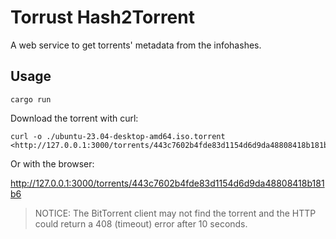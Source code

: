 # Torrust Hash2Torrent

A web service to get torrents' metadata from the infohashes.

## Usage

```console
cargo run
```

Download the torrent with curl:

```console
curl -o ./ubuntu-23.04-desktop-amd64.iso.torrent <http://127.0.0.1:3000/torrents/443c7602b4fde83d1154d6d9da48808418b181b6>
```

Or with the browser:

<http://127.0.0.1:3000/torrents/443c7602b4fde83d1154d6d9da48808418b181b6>

> NOTICE: The BitTorrent client may not find the torrent and the HTTP could return a 408 (timeout) error after 10 seconds.
